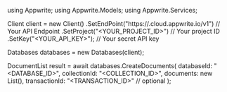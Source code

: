 using Appwrite;
using Appwrite.Models;
using Appwrite.Services;

Client client = new Client()
    .SetEndPoint("https://<REGION>.cloud.appwrite.io/v1") // Your API Endpoint
    .SetProject("<YOUR_PROJECT_ID>") // Your project ID
    .SetKey("<YOUR_API_KEY>"); // Your secret API key

Databases databases = new Databases(client);

DocumentList result = await databases.CreateDocuments(
    databaseId: "<DATABASE_ID>",
    collectionId: "<COLLECTION_ID>",
    documents: new List<object>(),
    transactionId: "<TRANSACTION_ID>" // optional
);